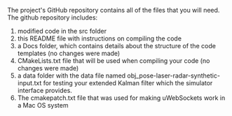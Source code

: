 
The project's GitHub repository contains all of the files that you will need. 
The github repository includes:

1. modified code in the src folder
2. this README file with instructions on compiling the code
3. a Docs folder, which contains details about the structure of the code templates (no changes were made)
4. CMakeLists.txt file that will be used when compiling your code (no changes were made)
5. a data folder with the data file named obj_pose-laser-radar-synthetic-input.txt for testing your extended Kalman filter which the simulator interface provides.
6. The cmakepatch.txt file that was used for making uWebSockets work in a Mac OS system


